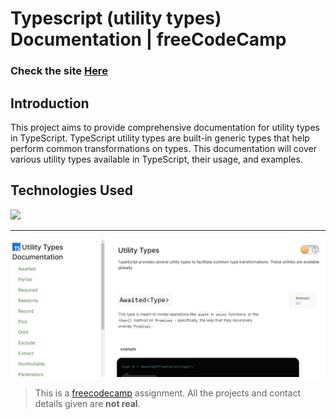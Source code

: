 # Typescript (utility types) Documentation | freeCodeCamp

### Check the site [Here](https://typescript-utility-types-documentation.vercel.app/ " Typescript (utility types) documentation")

## Introduction
This project aims to provide comprehensive documentation for utility types in TypeScript. TypeScript utility types are built-in generic types that help perform common transformations on types. This documentation will cover various utility types available in TypeScript, their usage, and examples.

## Technologies Used
<div>
	<a href="https://skillicons.dev">
		<img src="https://skillicons.dev/icons?i=nextjs,ts,sass" />
	</a>
</div>

------------

[![typescript-utility-types-documentation-darkmode.png](https://raw.githubusercontent.com/FedeHide/typescript-utility-types-documentation/main/public/assets/typescript-utility-types-documentation-lightmode.webp)](https://typescript-utility-types-documentation.vercel.app/)


> This is a [freecodecamp](http://https://www.freecodecamp.org/learn/ "freecodecamp") assignment. All the projects and contact details given are **not real**.
